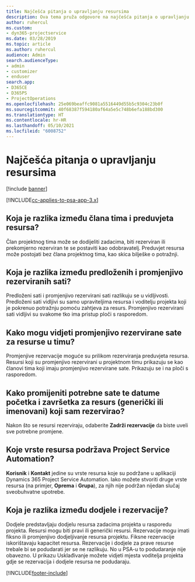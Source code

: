 ```yaml
---
title: Najčešća pitanja o upravljanju resursima
description: Ova tema pruža odgovore na najčešća pitanja o upravljanju resursima.
author: ruhercul
ms.custom:
- dyn365-projectservice
ms.date: 03/28/2019
ms.topic: article
ms.author: ruhercul
audience: Admin
search.audienceType:
- admin
- customizer
- enduser
search.app:
- D365CE
- D365PS
- ProjectOperations
ms.openlocfilehash: 25e069beaffc9081a5516449d55b5c9304c23b0f
ms.sourcegitcommit: 40f68387f594180af64a5e5c748b6efa188bd300
ms.translationtype: HT
ms.contentlocale: hr-HR
ms.lasthandoff: 05/10/2021
ms.locfileid: "6008752"
---
```

# <a name="resource-management-faq"></a>Najčešća pitanja o upravljanju resursima

[!include [banner](../includes/psa-now-project-operations.md)]

[!INCLUDE[cc-applies-to-psa-app-3.x](../includes/cc-applies-to-psa-app-3x.md)]

## <a name="what-is-the-difference-between-a-team-member-and-a-resource-requirement"></a>Koja je razlika između člana tima i preduvjeta resursa?

Član projektnog tima može se dodijeliti zadacima, biti rezerviran ili prekomjerno rezerviran te se postaviti kao odobravatelj. Preduvjet resursa može postojati bez člana projektnog tima, kao skica bilješke o potražnji. 

## <a name="what-is-the-difference-between-proposed-and-soft-booked-hours"></a>Koja je razlika između predloženih i promjenjivo rezerviranih sati?

Predloženi sati i promjenjivo rezervirani sati razlikuju se u vidljivosti. Predloženi sati vidljivi su samo upraviteljima resursa i voditelju projekta koji je pokrenuo potražnju pomoću zahtjeva za resurs. Promjenjivo rezervirani sati vidljivi su svakome tko ima pristup ploči s rasporedom.

## <a name="how-can-i-see-the-soft-booked-hours-for-resources-on-a-team"></a>Kako mogu vidjeti promjenjivo rezervirane sate za resurse u timu?

Promjenjive rezervacije moguće su prilikom rezerviranja preduvjeta resursa. Resursi koji su promjenjivo rezervirani u projektnom timu prikazuju se kao članovi tima koji imaju promjenjivo rezervirane sate. Prikazuju se i na ploči s rasporedom.

## <a name="how-do-i-change-the-required-hours-and-the-start-and-end-dates-for-a-resource-generic-or-named-that-i-booked"></a>Kako promijeniti potrebne sate te datume početka i završetka za resurs (generički ili imenovani) koji sam rezervirao?

Nakon što se resursi rezerviraju, odaberite **Zadrži rezervacije** da biste uveli sve potrebne promjene.

## <a name="what-resources-types-does-project-service-automation-support"></a>Koje vrste resursa podržava Project Service Automation?

**Korisnik** i **Kontakt** jedine su vrste resursa koje su podržane u aplikaciji Dynamics 365 Project Service Automation. Iako možete stvoriti druge vrste resursa (na primjer, **Oprema** i **Grupa**), za njih nije podržan nijedan slučaj sveobuhvatne upotrebe.

## <a name="what-is-the-difference-between-an-assignment-and-a-booking"></a>Koja je razlika između dodjele i rezervacije?

Dodjele predstavljaju dodjelu resursa zadacima projekta u rasporedu projekta. Resursi mogu biti pravi ili generički resursi. Rezervacije mogu imati fiksno ili promjenjivo dodjeljivanje resursa projektu. Fiksne rezervacije iskorištavaju kapacitet resursa. Rezervacije i dodjele za prave resurse trebale bi se podudarati jer se ne razlikuju. No u PSA-u to podudaranje nije obavezno. U prikazu Usklađivanje možete vidjeti mjesta voditelja projekta gdje se rezervacija i dodjele resursa ne podudaraju.


[!INCLUDE[footer-include](../includes/footer-banner.md)]